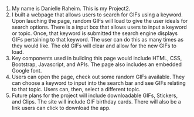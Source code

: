 1. My name is Danielle Raheim.  This is my Project2.
2. I built a webpage that allows users to search for GIFs using a keyword.  Upon lauching the page, random GIFs will load to give the user ideals for search options.  There is a input box that allows users to input a keyword or topic.  Once, that keyword is submitted the search engine displays GIFs pertaining to that keyword.  The user can do this as many times as they would like.  The old GIFs will clear and allow for the new GIFs to load.
3. Key components used in building this page would include HTML, CSS, Bootstrap, Javascript, and APIs.  The page also includes an embedded Google font.
4. Users can open the page, check out some random GIFs available.  They can choose a keyword to input into the search bar and see GIFs relating to that topic. Users can, then, select a different topic.
5. Future plans for the project will include downloadable GIFs, Stickers, and Clips.  The site will include GIF birthday cards.  There will also be a link users can click to download the app.